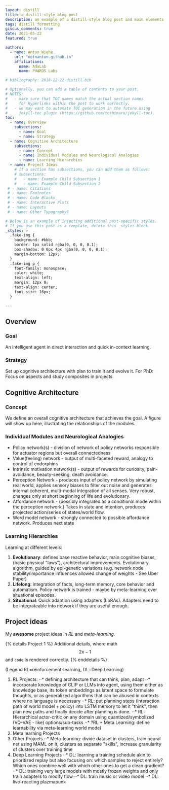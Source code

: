 ```yaml
---
layout: distill
title: a distill-style blog post
description: an example of a distill-style blog post and main elements
tags: distill formatting
giscus_comments: true
date: 2021-05-22
featured: true

authors:
  - name: Anton Wiehe
    url: "notnanton.github.io"
    affiliations:
      name: AdaLab
      name: PHAROS Labs

# bibliography: 2018-12-22-distill.bib

# Optionally, you can add a table of contents to your post.
# NOTES:
#   - make sure that TOC names match the actual section names
#     for hyperlinks within the post to work correctly.
#   - we may want to automate TOC generation in the future using
#     jekyll-toc plugin (https://github.com/toshimaru/jekyll-toc).
toc:
  - name: Overview
    subsections:
      - name: Goal
      - name: Strategy
  - name: Cognitive Architecture
    subsections:
      - name: Concept
      - name: Individual Modules and Neurological Analogies
      - name: Learning Hierarchies
  - name: Project Ideas
    # if a section has subsections, you can add them as follows:
    # subsections:
    #   - name: Example Child Subsection 1
    #   - name: Example Child Subsection 2
 # - name: Citations
 # - name: Footnotes
 # - name: Code Blocks
 # - name: Interactive Plots
 # - name: Layouts
 # - name: Other Typography?

# Below is an example of injecting additional post-specific styles.
# If you use this post as a template, delete this _styles block.
_styles: >
  .fake-img {
    background: #bbb;
    border: 1px solid rgba(0, 0, 0, 0.1);
    box-shadow: 0 0px 4px rgba(0, 0, 0, 0.1);
    margin-bottom: 12px;
  }
  .fake-img p {
    font-family: monospace;
    color: white;
    text-align: left;
    margin: 12px 0;
    text-align: center;
    font-size: 16px;
  }

---
```


## Overview

### Goal
An intelligent agent in direct interaction and quick in-context learning. 

### Strategy
Set up cognitive architecture with plan to train it and evolve it.
For PhD: Focus on aspects and study composites in projects.

## Cognitive Architecture

### Concept
We define an overall cognitive architecture that achieves the goal. A figure will show up here, illustrating the relationships of the modules.

### Individual Modules and Neurological Analogies
- Policy network(s) - division of network of policy networks responsible for actuator regions but overall connectedness
- Value(feeling) network - output of multi-faceted reward, analogy to control of endorphins
- Intrinsic motivation network(s) - output of rewards for curiosity, pain-avoidance, beauty-seeking, death avoidance.
- Perception Network - produces input of policy network by simulating real world, applies sensory biases to filter out noise and generates internal coherent, multi-modal integration of all senses. Very robust, changes only at short beginning of life and evolutionary.
- Affordance network - (possibly integrated as a conditional mode within the perception network.) Takes in state and intention, produces projected action/series of states/world flow.
- Word model network - strongly connected to possible affordance network. Produces next state

### Learning Hierarchies
Learning at different levels:
1. **Evolutionary**: defines base reactive behavior, main cognitive biases, (basic physical "laws"), architectural improvements. Evolutionary algorithm, guided by epi-genetic variations (e.g. network node stability/importance influences allowed change of weights - See Uber Paper)
2. **Lifelong**: integration of facts, long-term memory, core behavior and automatism. Policy network is trained - maybe by meta-learning over situational episodes.
3. **Situational**: Quick adaption using adapters (LoRAs). Adapters need to be integrateable into network if they are useful enough.


## Project ideas
My **awesome** project ideas in _RL_ and _meta-learning_.

{% details Project 1 %}
Additional details, where math $$ 2x - 1 $$ and `code` is rendered correctly.
{% enddetails %}

(Legend RL=reinforcement-learning, DL=Deep Learning)
1. RL Projects:
⋅⋅*  defining architecture that can think, plan, adapt
⋅⋅*  incorporate knowledge of CLIP or LLMs into agent, using them either as
knowledge base, its token embeddings as latent space to formulate thoughts, or as generalized algorithms that can be abused in contexts where no language is necessary
⋅⋅* RL: put planning steps (interaction path of world model + policy) into LSTM memory to let it "think", then plan new paths and finally decide after planning is done.
⋅⋅*  RL: Hierarchical actor-critic on any domain using quantized/symbolized (VQ-VAE - like) options/sub-tasks
⋅⋅*  ?RL + Meta Learning: define learnability via meta-learning world model
2. Meta learning Projects
3. Other Projcets
⋅⋅*  Meta-learning: divide dataset in clusters, train neural net using MAML on it, clusters as separate "skills", increase granularity of clusters over training time
3. Deep Learning Projects
⋅⋅* DL: learning a training schedule akin to prioritized replay but also focusing on: which samples to reject entirely? Which ones combine well with which other ones to get a clean gradient?
⋅⋅*  DL: training very large models with mostly frozen weights and only train adapters to modify flow
⋅⋅*  DL: train music or video model
⋅⋅*  DL: live-reacting plazmapunk